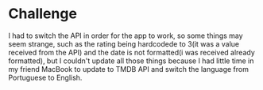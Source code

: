 # Challenge
I had to switch the API in order for the app to work, so some things may seem strange, such as the rating being hardcodede to 3(it was a value received from the API) and the date is not formatted(i was received already formatted), but I couldn't update all those things because I had little time in my friend MacBook to update to TMDB API and switch the language from Portuguese to English.
